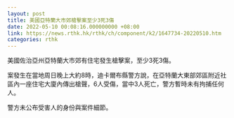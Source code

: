 ```yaml
---
layout: post
title: 美國亞特蘭大市郊槍擊案至少3死3傷
date: 2022-05-10 00:08:16.000000000 +08:00
link: https://news.rthk.hk/rthk/ch/component/k2/1647734-20220510.htm
categories: rthk
---
```


美國佐治亞州亞特蘭大市郊有住宅發生槍擊案，至少3死3傷。

案發生在當地周日晚上大約8時，迪卡爾布縣警方說，在亞特蘭大東部郊區附近社區內一座住宅大廈內傳出槍聲，6人受傷，當中3人死亡，警方暫時未有拘捕任何人。

警方未公布受害人的身份與案件細節。
